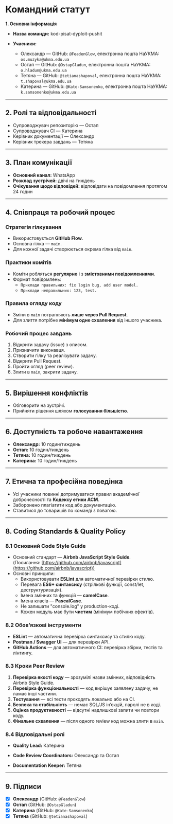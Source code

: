 # Командний статут

**1. Основна інформація**

* **Назва команди:** kod-pisat-dyploit-pushit

* **Учасники:**

  * Олександр — GitHub: `@FeadenGlow`, електронна пошта НаУКМА: `os.muzyka@ukma.edu.ua`
  * Остап — GitHub: `@OstapGladun`, електронна пошта НаУКМА: `o.hladun@ukma.edu.ua`
  * Тетяна — GitHub: `@tetianashapoval`, електронна пошта НаУКМА: `t.shapoval@ukma.edu.ua`
  * Катерина — GitHub: `@Kate-Samsonenko`, електронна пошта НаУКМА: `k.samsonenko@ukma.edu.ua`

---

## 2. Ролі та відповідальності

* Супроводжувач репозиторію — Остап  
* Супроводжувач CI — Катерина  
* Керівник документації — Олександр  
* Керівник трекера завдань — Тетяна  

---

## 3. План комунікації

* **Основний канал:** WhatsApp  
* **Розклад зустрічей:** двічі на тиждень  
* **Очікування щодо відповідей:** відповідати на повідомлення протягом 24 годин  

---

## 4. Співпраця та робочий процес

### Стратегія гілкування

* Використовується **GitHub Flow**.  
* Основна гілка — `main`.  
* Для кожної задачі створюється окрема гілка від `main`.

### Практики комітів

* Коміти робляться **регулярно** і з **змістовними повідомленнями**.
* Формат повідомлень:
  * `Приклади правильних: fix login bug, add user model.`
  * `Приклади неправильних: 123, test.`


### Правила огляду коду

* Зміни в `main` потрапляють **лише через Pull Request**.
* Для злиття потрібне **мінімум одне схвалення** від іншого учасника.

### Робочий процес завдань

1. Відкрити задачу (issue) з описом.  
2. Призначити виконавця.  
3. Створити гілку та реалізувати задачу.  
4. Відкрити Pull Request.  
5. Пройти огляд (peer review).  
6. Злити в `main`, закрити задачу.

---

## 5. Вирішення конфліктів

* Обговорити на зустрічі.  
* Прийняти рішення шляхом **голосування більшістю**.

---

## 6. Доступність та робоче навантаження

* **Олександр:** 10 годин/тиждень  
* **Остап:** 10 годин/тиждень  
* **Тетяна:** 10 годин/тиждень  
* **Катерина:** 10 годин/тиждень  

---

## 7. Етична та професійна поведінка

* Усі учасники повинні дотримуватися правил академічної доброчесності та **Кодексу етики ACM**.
* Заборонено плагіатити код або документацію.
* Ставитися до товаришів по команді з повагою.

---

## 8. Coding Standards & Quality Policy

### 8.1 Основний Code Style Guide

* Основний стандарт — **Airbnb JavaScript Style Guide**.  
  (Посилання: [https://github.com/airbnb/javascript](https://github.com/airbnb/javascript))
* Основні принципи:
  - Використовувати **ESLint** для автоматичної перевірки стилю.  
  - Перевага **ES6+ синтаксису** (стрілкові функції, const/let, деструктуризація).  
  - Імена змінних та функцій — **camelCase**.  
  - Імена класів — **PascalCase**.  
  - Не залишати "console.log" у production-коді.  
  - Кожен модуль має бути **чистим** (мінімум побічних ефектів).

### 8.2 Обов’язкові інструменти

* **ESLint** — автоматична перевірка синтаксису та стилю коду. 
* **Postman / Swagger UI** — для перевірки API.  
* **GitHub Actions** — для автоматичного CI: перевірка збірки, тестів та лінтингу.

### 8.3 Кроки Peer Review

1. **Перевірка якості коду** — зрозумілі назви змінних, відповідність Airbnb Style Guide.  
2. **Перевірка функціональності** — код вирішує заявлену задачу, не ламає інші частини.  
3. **Тестування** — всі тести проходять локально або на CI.  
4. **Безпека та стабільність** — немає SQL/JS ін’єкцій, паролі не в коді.  
5. **Оцінка продуктивності** — відсутні надлишкові запити чи повтори коду.  
6. **Фінальне схвалення** — після одного review код можна злити в `main`.

### 8.4 Відповідальні ролі

* **Quality Lead:** Катерина

* **Code Review Coordinators:** Олександр та Остап 

* **Documentation Keeper:** Тетяна

---

## 9. Підписи

* [x] **Олександр** (GitHub: `@FeadenGlow`)  
* [x] **Остап** (GitHub: `@OstapGladun`)  
* [x] **Катерина** (GitHub: `@Kate-Samsonenko`)  
* [x] **Тетяна** (GitHub: `@tetianashapoval`)
